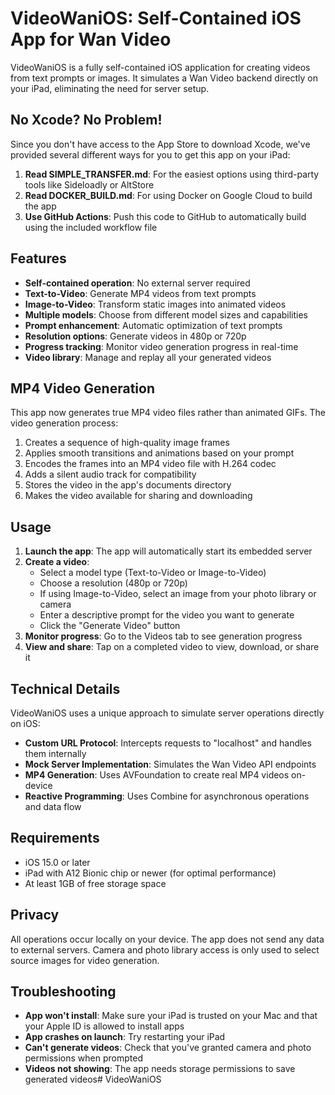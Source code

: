 # VideoWaniOS: Self-Contained iOS App for Wan Video

VideoWaniOS is a fully self-contained iOS application for creating videos from text prompts or images. It simulates a Wan Video backend directly on your iPad, eliminating the need for server setup.

## No Xcode? No Problem!

Since you don't have access to the App Store to download Xcode, we've provided several different ways for you to get this app on your iPad:

1. **Read SIMPLE_TRANSFER.md**: For the easiest options using third-party tools like Sideloadly or AltStore
2. **Read DOCKER_BUILD.md**: For using Docker on Google Cloud to build the app
3. **Use GitHub Actions**: Push this code to GitHub to automatically build using the included workflow file

## Features

- **Self-contained operation**: No external server required
- **Text-to-Video**: Generate MP4 videos from text prompts
- **Image-to-Video**: Transform static images into animated videos
- **Multiple models**: Choose from different model sizes and capabilities
- **Prompt enhancement**: Automatic optimization of text prompts
- **Resolution options**: Generate videos in 480p or 720p
- **Progress tracking**: Monitor video generation progress in real-time
- **Video library**: Manage and replay all your generated videos

## MP4 Video Generation

This app now generates true MP4 video files rather than animated GIFs. The video generation process:

1. Creates a sequence of high-quality image frames
2. Applies smooth transitions and animations based on your prompt
3. Encodes the frames into an MP4 video file with H.264 codec
4. Adds a silent audio track for compatibility
5. Stores the video in the app's documents directory
6. Makes the video available for sharing and downloading

## Usage

1. **Launch the app**: The app will automatically start its embedded server
2. **Create a video**:
   - Select a model type (Text-to-Video or Image-to-Video)
   - Choose a resolution (480p or 720p)
   - If using Image-to-Video, select an image from your photo library or camera
   - Enter a descriptive prompt for the video you want to generate
   - Click the "Generate Video" button
3. **Monitor progress**: Go to the Videos tab to see generation progress
4. **View and share**: Tap on a completed video to view, download, or share it

## Technical Details

VideoWaniOS uses a unique approach to simulate server operations directly on iOS:

- **Custom URL Protocol**: Intercepts requests to "localhost" and handles them internally
- **Mock Server Implementation**: Simulates the Wan Video API endpoints
- **MP4 Generation**: Uses AVFoundation to create real MP4 videos on-device
- **Reactive Programming**: Uses Combine for asynchronous operations and data flow

## Requirements

- iOS 15.0 or later
- iPad with A12 Bionic chip or newer (for optimal performance)
- At least 1GB of free storage space

## Privacy

All operations occur locally on your device. The app does not send any data to external servers. Camera and photo library access is only used to select source images for video generation.

## Troubleshooting

- **App won't install**: Make sure your iPad is trusted on your Mac and that your Apple ID is allowed to install apps
- **App crashes on launch**: Try restarting your iPad
- **Can't generate videos**: Check that you've granted camera and photo permissions when prompted
- **Videos not showing**: The app needs storage permissions to save generated videos# VideoWaniOS
